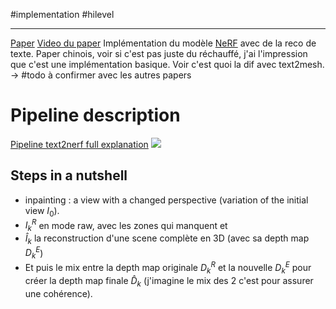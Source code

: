 #implementation #hilevel 
___
[Paper](https://arxiv.org/pdf/2305.11588)
[Video du paper](https://www.youtube.com/watch?v=G3xiabqcv3E)
Implémentation du modèle [NeRF](NeRF.md) avec de la reco de texte. Paper chinois, voir si c'est pas juste du réchauffé, j'ai l'impression que c'est une implémentation basique. Voir c'est quoi la dif avec text2mesh. $\to$ #todo à confirmer avec les autres papers

# Pipeline description
[Pipeline text2nerf full explanation](Pipeline%20text2nerf.md)
![](screenshot%202024-12-23%20à%2011.38.32.png)

## Steps in a nutshell
- inpainting : a view with a changed perspective (variation of the initial view $I_{0}$). 
- $I_{k}^R$ en mode raw, avec les zones qui manquent et 
- $\hat{I}_{k}$ la reconstruction d'une scene complète en 3D (avec sa depth map $D_{k}^E$)
- Et puis le mix entre la depth map originale $D^R_{k}$ et la nouvelle $D_{k}^E$ pour créer la depth map finale $\hat{D}_{k}$ (j'imagine le mix des 2 c'est pour assurer une cohérence). 

